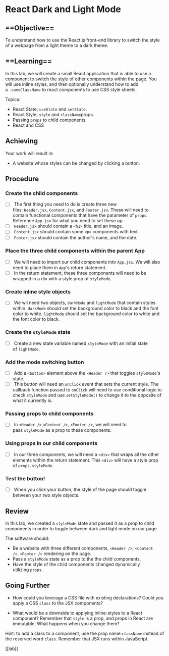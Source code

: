 # React Dark and Light Mode 

## ==Objective==

To understand how to use the React.js front-end library to switch the style of a webpage from a light theme to a dark theme.

## ==Learning==

In this lab, we will create a small React application that is able to use a component to switch the style of other components within the page. You will use inline styles, and then optionally understand how to add a `.someClassName` to react components to use CSS style sheets.

Topics:

- React State; `useState` and `setState`.
- React Style; `style` and `className`props.
- Passing `props` to child components.
- React and CSS

## Achieving

Your work will result in:

- A website whose styles can be changed by clicking a button.

## Procedure

### Create the child components

- [ ]  The first thing you need to do is create three new files: `Header.jsx`, `Content.jsx`, and `Footer.jsx`. These will need to contain functional components that have the parameter of `props`. Reference `App.jsx` for what you need to set these up.
- [ ]  `Header.jsx` should contain a `<h1>` title, and an image.
- [ ]  `Content.jsx` should contain some `<p>` components with text.
- [ ]  `Footer.jsx` should contain the author's name, and the date.

### Place the three child components within the parent App

- [ ]  We will need to import our child components into `App.jsx`. We will also need to place them in `App`'s return statement.
- [ ]  In the return statement, these three components will need to be wrapped in a div with a style prop of `styleMode`.

### Create inline style objects

- [ ]  We wil need two objects, `darkMode` and `lightMode` that contain styles within.&nbsp;`darkMode`&nbsp;should set the background color to black and the font color to white.&nbsp;`lightMode`&nbsp;should set the background color to white and the font color to black.

### Create the `styleMode` state

- [ ]  Create a new state variable named `styleMode` with an initial state of `lightMode`.

### Add the mode switching button

- [ ]  Add a `<button>` element above the `<Header />` that toggles `styleMode`'s state.
- [ ]  This button will need an `onClick` event that sets the current style. The callback function passed to `onClick` will need to use conditional logic to check `styleMode` and use `setStyleMode()` to change it to the opposite of what it currently is.

### Passing props to child components

- [ ]  In `<Header />`,`<Content />`, `<Footer />`, we will need to pass `styleMode` as a prop to these components.

<Example exampleProp = {exampleProp} />

### Using props in our child components

- [ ]  In our three components, we will need a `<div>` that wraps all the other elements within the return statement. This `<div>` will have a style prop of `props.styleMode`.

### Test the button!

- [ ]  When you click your button, the style of the page should toggle between your two style objects.

## Review

In this lab, we created a `styleMode` state and passed it as a prop to child components in order to toggle between dark and light mode on our page.

The software should:

- Be a website with three different components, `<Header />`, `<Content />`, `<Footer />` rendering on the page.
- Pass a `styleMode` state as a prop to the the child components.
- Have the style of the child components changed dynamically utilizing `props`.

## Going Further

- How could you leverage a CSS file with existing declarations? Could you apply a CSS `class` to the JSX components?
    
- What would be a downside to applying inline-styles to a React component? Remember that `style` is a prop, and props in React are immutable. What happens when you change them?
    

Hint: to add a class to a component, use the prop name `className` instead of the reserved word `class`. Remember that JSX runs within JavaScript.

[[lab]]